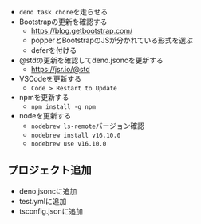 - `deno task chore`を走らせる
- Bootstrapの更新を確認する
  - https://blog.getbootstrap.com/
  - popperとBootstrapのJSが分かれている形式を選ぶ
  - deferを付ける
- @stdの更新を確認してdeno.jsoncを更新する
  - https://jsr.io/@std
- VSCodeを更新する
  - `Code > Restart to Update`
- npmを更新する
  - `npm install -g npm`
- nodeを更新する
  - `nodebrew ls-remote`バージョン確認
  - `nodebrew install v16.10.0`
  - `nodebrew use v16.10.0`

## プロジェクト追加

- deno.jsoncに追加
- test.ymlに追加
- tsconfig.jsonに追加
